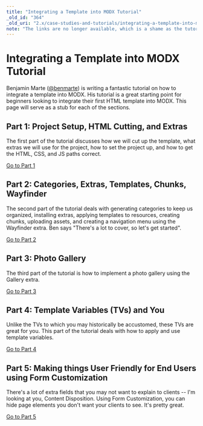 ```yaml
---
title: "Integrating a Template into MODX Tutorial"
_old_id: "364"
_old_uri: "2.x/case-studies-and-tutorials/integrating-a-template-into-modx-tutorial"
note: "The links are no longer available, which is a shame as the tutorials were great."
---
```


# Integrating a Template into MODX Tutorial

Benjamin Marte ([@benmarte](http://twitter.com/benmarte)) is writing a fantastic tutorial on how to integrate a template into MODX. His tutorial is a great starting point for beginners looking to integrate their first HTML template into MODX. This page will serve as a stub for each of the sections.

## Part 1: Project Setup, HTML Cutting, and Extras

The first part of the tutorial discusses how we will cut up the template, what extras we will use for the project, how to set the project up, and how to get the HTML, CSS, and JS paths correct.

[Go to Part 1](http://www.modxtricks.com/blog/2012/06/06/integrating-a-template-into-modx-part-1/?ref=modxrtfm)

## Part 2: Categories, Extras, Templates, Chunks, Wayfinder

The second part of the tutorial deals with generating categories to keep us organized, installing extras, applying templates to resources, creating chunks, uploading assets, and creating a navigation menu using the Wayfinder extra. Ben says "There's a lot to cover, so let's get started".

[Go to Part 2](http://www.modxtricks.com/blog/2012/06/09/integrating-a-template-into-modx-part-2/?ref=modxrtfm)

## Part 3: Photo Gallery

The third part of the tutorial is how to implement a photo gallery using the Gallery extra.

[Go to Part 3](http://www.modxtricks.com/integrating-a-template-into-modx-part-3?ref=modxrtfm)

## Part 4: Template Variables (TVs) and You

Unlike the TVs to which you may historically be accustomed, these TVs are great for you. This part of the tutorial deals with how to apply and use template variables.

[Go to Part 4](http://www.modxtricks.com/blog/2012/07/18/integrating-a-template-into-modx-part-4/?ref=modxrtfm)

## Part 5: Making things User Friendly for End Users using Form Customization

There's a lot of extra fields that you may not want to explain to clients -- I'm looking at you, Content Disposition. Using Form Customization, you can hide page elements you don't want your clients to see. It's pretty great.

[Go to Part 5](http://www.modxtricks.com/blog/2012/08/27/integrating-a-template-into-modx-part-5/?ref=modxrtfm)
